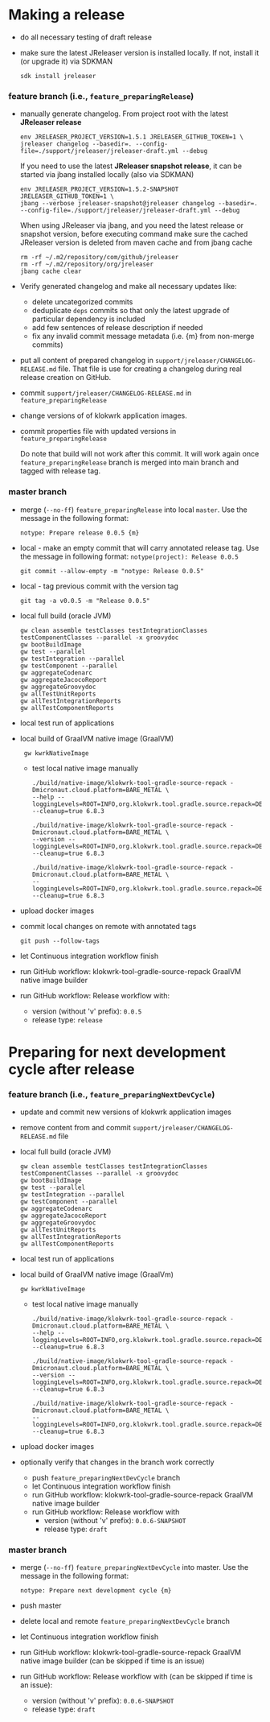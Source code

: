 # Making a release
- do all necessary testing of draft release
- make sure the latest JReleaser version is installed locally. If not, install it (or upgrade it) via SDKMAN

      sdk install jreleaser

### **feature branch** (i.e., `feature_preparingRelease`)
- manually generate changelog. From project root with the latest **JReleaser release**

      env JRELEASER_PROJECT_VERSION=1.5.1 JRELEASER_GITHUB_TOKEN=1 \
      jreleaser changelog --basedir=. --config-file=./support/jreleaser/jreleaser-draft.yml --debug

  If you need to use the latest **JReleaser snapshot release**, it can be started via jbang installed locally (also via SDKMAN)

      env JRELEASER_PROJECT_VERSION=1.5.2-SNAPSHOT JRELEASER_GITHUB_TOKEN=1 \
      jbang --verbose jreleaser-snapshot@jreleaser changelog --basedir=. --config-file=./support/jreleaser/jreleaser-draft.yml --debug

  When using JReleaser via jbang, and you need the latest release or snapshot version, before executing command make sure the cached JReleaser version is deleted from maven cache
  and from jbang cache

      rm -rf ~/.m2/repository/com/github/jreleaser
      rm -rf ~/.m2/repository/org/jreleaser
      jbang cache clear

- Verify generated changelog and make all necessary updates like:
  - delete uncategorized commits
  - deduplicate `deps` commits so that only the latest upgrade of particular dependency is included
  - add few sentences of release description if needed
  - fix any invalid commit message metadata (i.e. {m} from non-merge commits)
- put all content of prepared changelog in `support/jreleaser/CHANGELOG-RELEASE.md` file. That file is use for creating a changelog during real release creation on GitHub.
- commit `support/jreleaser/CHANGELOG-RELEASE.md` in `feature_preparingRelease`
- change versions of of klokwrk application images.
- commit properties file with updated versions in `feature_preparingRelease`

  Do note that build will not work after this commit. It will work again once `feature_preparingRelease` branch is merged into main branch and tagged with release tag.

### **master branch**
- merge (`--no-ff`) `feature_preparingRelease` into local `master`. Use the message in the following format:

      notype: Prepare release 0.0.5 {m}

- local - make an empty commit that will carry annotated release tag. Use the message in following format: `notype(project): Release 0.0.5`

      git commit --allow-empty -m "notype: Release 0.0.5"

- local - tag previous commit with the version tag

      git tag -a v0.0.5 -m "Release 0.0.5"

- local full build (oracle JVM)

      gw clean assemble testClasses testIntegrationClasses testComponentClasses --parallel -x groovydoc
      gw bootBuildImage
      gw test --parallel
      gw testIntegration --parallel
      gw testComponent --parallel
      gw aggregateCodenarc
      gw aggregateJacocoReport
      gw aggregateGroovydoc
      gw allTestUnitReports
      gw allTestIntegrationReports
      gw allTestComponentReports

- local test run of applications
- local build of GraalVM native image (GraalVM)

       gw kwrkNativeImage

    - test local native image manually

          ./build/native-image/klokwrk-tool-gradle-source-repack -Dmicronaut.cloud.platform=BARE_METAL \
          --help --loggingLevels=ROOT=INFO,org.klokwrk.tool.gradle.source.repack=DEBUG --cleanup=true 6.8.3

          ./build/native-image/klokwrk-tool-gradle-source-repack -Dmicronaut.cloud.platform=BARE_METAL \
          --version --loggingLevels=ROOT=INFO,org.klokwrk.tool.gradle.source.repack=DEBUG --cleanup=true 6.8.3

          ./build/native-image/klokwrk-tool-gradle-source-repack -Dmicronaut.cloud.platform=BARE_METAL \
          --loggingLevels=ROOT=INFO,org.klokwrk.tool.gradle.source.repack=DEBUG --cleanup=true 6.8.3

- upload docker images
- commit local changes on remote with annotated tags

      git push --follow-tags

- let Continuous integration workflow finish
- run GitHub workflow: klokwrk-tool-gradle-source-repack GraalVM native image builder
- run GitHub workflow: Release workflow with:
    - version (without 'v' prefix): `0.0.5`
    - release type: `release`

# Preparing for next development cycle after release
### **feature branch** (i.e., `feature_preparingNextDevCycle`)
- update and commit new versions of klokwrk application images
- remove content from and commit `support/jreleaser/CHANGELOG-RELEASE.md` file
- local full build (oracle JVM)

      gw clean assemble testClasses testIntegrationClasses testComponentClasses --parallel -x groovydoc
      gw bootBuildImage
      gw test --parallel
      gw testIntegration --parallel
      gw testComponent --parallel
      gw aggregateCodenarc
      gw aggregateJacocoReport
      gw aggregateGroovydoc
      gw allTestUnitReports
      gw allTestIntegrationReports
      gw allTestComponentReports

- local test run of applications
- local build of GraalVM native image (GraalVm)

      gw kwrkNativeImage

    - test local native image manually

          ./build/native-image/klokwrk-tool-gradle-source-repack -Dmicronaut.cloud.platform=BARE_METAL \
          --help --loggingLevels=ROOT=INFO,org.klokwrk.tool.gradle.source.repack=DEBUG --cleanup=true 6.8.3

          ./build/native-image/klokwrk-tool-gradle-source-repack -Dmicronaut.cloud.platform=BARE_METAL \
          --version --loggingLevels=ROOT=INFO,org.klokwrk.tool.gradle.source.repack=DEBUG --cleanup=true 6.8.3

          ./build/native-image/klokwrk-tool-gradle-source-repack -Dmicronaut.cloud.platform=BARE_METAL \
          --loggingLevels=ROOT=INFO,org.klokwrk.tool.gradle.source.repack=DEBUG --cleanup=true 6.8.3

- upload docker images
- optionally verify that changes in the branch work correctly
  - push `feature_preparingNextDevCycle` branch
  - let Continuous integration workflow finish
  - run GitHub workflow: klokwrk-tool-gradle-source-repack GraalVM native image builder
  - run GitHub workflow: Release workflow with
    - version (without 'v' prefix): `0.0.6-SNAPSHOT`
    - release type: `draft`

### **master branch**
- merge (`--no-ff`) `feature_preparingNextDevCycle` into master. Use the message in the following format:

      notype: Prepare next development cycle {m}

- push master
- delete local and remote `feature_preparingNextDevCycle` branch
- let Continuous integration workflow finish
- run GitHub workflow: klokwrk-tool-gradle-source-repack GraalVM native image builder (can be skipped if time is an issue)
- run GitHub workflow: Release workflow with (can be skipped if time is an issue):
  - version (without 'v' prefix): `0.0.6-SNAPSHOT`
  - release type: `draft`
